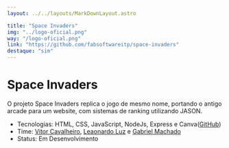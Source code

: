 ```yaml
---
layout: ../../layouts/MarkDownLayout.astro

title: "Space Invaders"
img: "../logo-oficial.png"
way: "/logo-oficial.png"
link: "https://github.com/fabsoftwareitp/space-invaders"
destaque: "sim"
---
```


# Space Invaders

O projeto Space Invaders replica o jogo de mesmo nome, portando o antigo arcade para um website, com
sistemas de ranking utilizando JASON.
- Tecnologias: HTML, CSS, JavaScript, NodeJs, Express e Canva([GitHub](https://github.com/fabsoftwareitp/space-invaders)) 
- Time: [Vitor Cavalheiro](/membros/vitor-cavalheiro), [Leaonardo Luz](/membros/leonardo-luz) e [Gabriel Machado](/membros/gabriel-machado)
- Status: Em Desenvolvimento